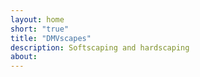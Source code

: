 ```yaml
---
layout: home
short: "true"
title: "DMVscapes"
description: Softscaping and hardscaping
about: 
---
```

